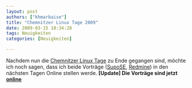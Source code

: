 ```yaml
---
layout: post
authors: ["khmarbaise"]
title: "Chemnitzer Linux Tage 2009"
date: 2009-03-15 18:34:28
tags: Neuigkeiten
categories: [Neuigkeiten]

---
```

Nachdem nun die <a href="http://chemnitzer.linux-tage.de/2009/info/">Chemnitzer Linux Tage</a> zu Ende gegangen sind, möchte ich noch sagen, dass ich beide Vorträge (<a href="http://chemnitzer.linux-tage.de/2009/service/linux-nacht.html">SupoSE</a>, <a href="http://chemnitzer.linux-tage.de/2009/vortraege/detail.html?idx=92">Redmine</a>) in den nächsten Tagen Online stellen werde.
<strong>[Update] Die Vorträge sind jetzt <a href="http://www.soebes.de/public/lectures.de.html">online</a></strong>
